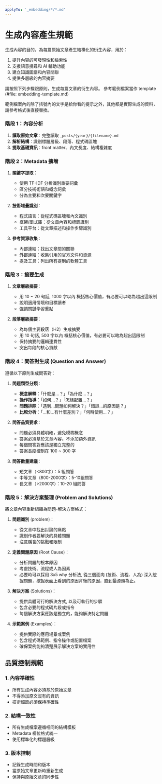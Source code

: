 ```yaml
---
applyTo: '_embedding/*/*.md'
---
```


# 生成內容產生規範

 生成內容的目的，為每篇原始文章產生結構化的衍生內容，用於：

1. 提升內容的可發現性和檢索性
2. 支援語意搜尋和 AI 輔助功能
3. 建立知識圖譜和內容關聯
4. 提供多層級的內容摘要

請按照下列步驟跟原則，生成每篇文章的衍生內容。
參考範例檔案當作 template (#file: embedding-template.md)

範例檔案內的除了括號內的文字是給你看的提示之外，其他都是實際生成的資料，請參考格式後直接替換。

### 階段 1：內容分析
1. **讀取原始文章**：完整讀取 `_posts/{year}/{filename}.md`
2. **解析結構**：識別標題層級、段落、程式碼區塊
3. **提取基礎資訊**：front matter、內文長度、結構複雜度

### 階段 2：Metadata 擴增
1. **關鍵字提取**：
   - 使用 TF-IDF 分析識別重要詞彙
   - 區分技術術語和概念詞彙
   - 分為主要和次要關鍵字

2. **技術堆疊識別**：
   - 程式語言：從程式碼區塊和內文識別
   - 框架/函式庫：從文章內容和標籤識別
   - 工具平台：從文章描述和操作步驟識別

3. **參考資源收集**：
   - 內部連結：找出文章間的關聯
   - 外部連結：收集引用的官方文件和資源
   - 提及工具：列出所有提到的軟體工具

### 階段 3：摘要生成
1. **文章層級摘要**：
   - 用 10 ~ 20 句話, 1000 字以內 概括核心價值，有必要可以略為超出這限制
   - 說明適用情境和目標讀者
   - 強調關鍵學習重點

2. **段落層級摘要**：
   - 為每個主要段落（H2）生成摘要
   - 用 10 句話, 500 字以內 概括核心價值，有必要可以略為超出這限制
   - 保持摘要的邏輯連貫性
   - 突出每段的核心貢獻

### 階段 4：問答對生成 (Question and Answer)
遵循以下原則生成問答對：

1. **問題類型分類**：
   - **概念解釋**：「什麼是...？」「為什麼...？」
   - **操作指導**：「如何...？」「怎樣配置...？」
   - **問題排除**：「遇到...問題如何解決？」「錯誤...的原因是？」
   - **比較分析**：「...和...有什麼差別？」「何時使用...？」

2. **問答品質要求**：
   - 問題必須具體明確，避免模糊概念
   - 答案必須基於文章內容，不添加額外資訊
   - 每個問答對應該是獨立完整的
   - 答案長度控制在 100 ~ 300 字

3. **問答數量建議**：
   - 短文章（<800字）：5 組問答
   - 中等文章（800-2000字）：5-10組問答  
   - 長文章（>2000字）：10-20 組問答


### 階段 5：解決方案整理 (Problem and Solutions)
將文章內容重新組織為問題-解決方案格式：

1. **問題識別** (problem)：
   - 從文章中找出討論的痛點
   - 識別作者要解決的具體問題
   - 注意隱含的挑戰和限制

2. **定義問題原因** (Root Cause)：
   - 分析問題的根本原因
   - 考慮技術、流程或人為因素
   - 必要時可以採用 3x5 why 分析法, 從三個面向 (技術、流程、人為) 深入挖掘問題，挖掘表面上看到的原因背後的原因，直到最源頭為止。

3. **解決方案** (Solutions)：
   - 提供具體可行的解決方式, 以及可執行的步驟
   - 包含必要的程式碼片段或指令
   - 每個解決方案應該是獨立的，能夠解決特定問題

4. **示範案例** (Examples)：
   - 提供實際的應用場景或案例
   - 包含程式碼範例、指令操作或配置檔案
   - 確保案例能夠清楚展示解決方案的實用性



## 品質控制規範

### 1. 內容準確性
- 所有生成內容必須基於原始文章
- 不得添加原文沒有的資訊
- 技術細節必須保持準確性

### 2. 結構一致性
- 所有生成檔案遵循相同的結構模板
- Metadata 欄位格式統一
- 使用標準化的標題層級

### 3. 版本控制
- 記錄生成時間和版本
- 當原始文章更新時重新生成
- 保持與原始文章的同步性
